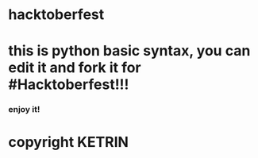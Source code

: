 # hacktoberfest
<H1>this is python basic syntax, you can edit it and fork it for #Hacktoberfest!!!</H1>
<h3>enjoy it!</h3>
<h1>copyright KETRIN</h1>
